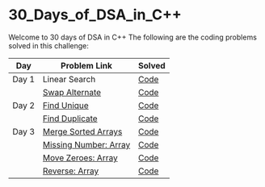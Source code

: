 # 30_Days_of_DSA_in_C++

Welcome to 30 days of DSA in C++
The following are the coding problems solved in this challenge:


| Day | Problem Link| Solved |
|----| ------------- |--------|
| Day 1 | Linear Search | [Code](https://github.com/Shiw2807/30_Days_of_DSA/blob/main/Day_01/linear_search.cpp) | 
|  | [Swap Alternate](https://www.codingninjas.com/codestudio/problems/swap-alternate_624941)| [Code](https://github.com/Shiw2807/30_Days_of_DSA/blob/main/Day_01/swap_alternate.cpp) |
| Day 2 | [Find Unique](https://www.codingninjas.com/codestudio/problems/find-unique_625159) | [Code](https://github.com/Shiw2807/30_Days_of_DSA/blob/main/Day_02/find_unique.cpp) | 
|  | [Find Duplicate](https://www.codingninjas.com/codestudio/problems/find-duplicate-in-array_1112602)| [Code](https://github.com/Shiw2807/30_Days_of_DSA/blob/main/Day_02/find_duplicate.cpp) |
| Day 3 | [Merge Sorted Arrays](https://www.codingninjas.com/codestudio/problems/find-unique_625159) | [Code](https://github.com/Shiw2807/30_Days_of_DSA/blob/main/Day_02/find_unique.cpp) | 
|  | [Missing Number: Array](https://www.codingninjas.com/codestudio/problems/find-duplicate-in-array_1112602)| [Code](https://github.com/Shiw2807/30_Days_of_DSA/blob/main/Day_02/find_duplicate.cpp) |
|  | [Move Zeroes: Array](https://www.codingninjas.com/codestudio/problems/find-duplicate-in-array_1112602)| [Code](https://github.com/Shiw2807/30_Days_of_DSA/blob/main/Day_02/find_duplicate.cpp) |
|  | [Reverse: Array](https://www.codingninjas.com/codestudio/problems/find-duplicate-in-array_1112602)| [Code](https://github.com/Shiw2807/30_Days_of_DSA/blob/main/Day_02/find_duplicate.cpp) |

